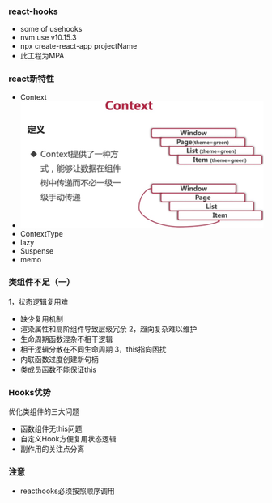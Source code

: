 ### react-hooks
- some of usehooks
- nvm use v10.15.3
- npx create-react-app projectName
- 此工程为MPA

### react新特性
- Context
- ![sql](https://github.com/vue-then/react-hooks/blob/master/img/1.png)
- ContextType
- lazy
- Suspense
- memo

### 类组件不足（一）
1，状态逻辑复用难
- 缺少复用机制
- 渲染属性和高阶组件导致层级冗余
2，趋向复杂难以维护
- 生命周期函数混杂不相干逻辑
- 相干逻辑分散在不同生命周期
3，this指向困扰
- 内联函数过度创建新句柄
- 类成员函数不能保证this
### Hooks优势
优化类组件的三大问题
- 函数组件无this问题
- 自定义Hook方便复用状态逻辑
- 副作用的关注点分离


### 注意
- reacthooks必须按照顺序调用


